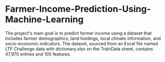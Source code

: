 # Farmer-Income-Prediction-Using-Machine-Learning
The project's main goal is to predict farmer income using a dataset that includes farmer demographics, land holdings, local climate information, and socio-economic indicators. The dataset, sourced from an Excel file named LTF Challenge data with dictionary.xlsx on the TrainData sheet, contains 47,970 entries and 105 features. 
